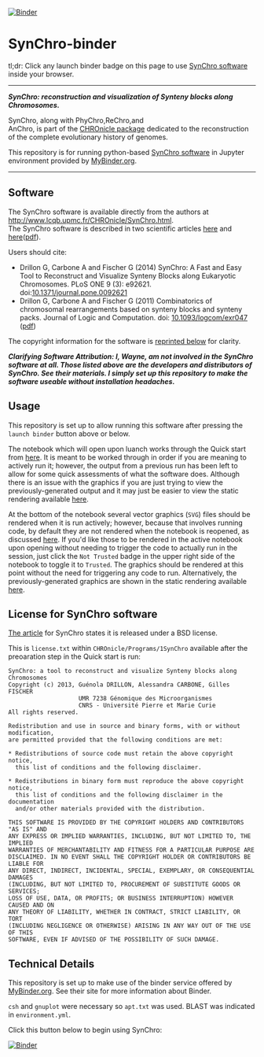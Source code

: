 
[![Binder](http://mybinder.org/badge.svg)](http://beta.mybinder.org/v2/gh/fomightez/SynChro-binder/master?filepath=index.ipynb)

# SynChro-binder

tl;dr:
Click any launch binder badge on this page to use [SynChro software](http://www.lcqb.upmc.fr/CHROnicle/SynChro.html) inside your browser.


-----

***SynChro: reconstruction and visualization of Synteny blocks along Chromosomes.***

SynChro, along with PhyChro,ReChro,and 	
AnChro, is part of the [CHROnicle package](http://www.lcqb.upmc.fr/CHROnicle/) dedicated to the reconstruction of the complete evolutionary history of genomes.

This repository is for running python-based [SynChro software](http://www.lcqb.upmc.fr/CHROnicle/SynChro.html) in Jupyter environment provided by [MyBinder.org](https://mybinder.org/).  

------


Software
--------

The SynChro software is available directly from the authors at http://www.lcqb.upmc.fr/CHROnicle/SynChro.html.  
The SynChro software is described in two scientific articles [here](http://www.plosone.org/article/info%3Adoi%2F10.1371%2Fjournal.pone.0092621) and [here](http://logcom.oxfordjournals.org/content/23/4/815)([pdf](http://www.lcqb.upmc.fr/CHROnicle/telechargements/JLogicComputation-2011-Drillon-logcom_exr047.pdf)).

Users should cite:

- Drillon G, Carbone A and Fischer G (2014) SynChro: A Fast and Easy Tool to Reconstruct and Visualize Synteny Blocks along Eukaryotic Chromosomes. PLoS ONE 9 (3): e92621. doi:[10.1371/journal.pone.0092621](http://www.plosone.org/article/info%3Adoi%2F10.1371%2Fjournal.pone.0092621)
- Drillon G, Carbone A and Fischer G (2011) Combinatorics of chromosomal rearrangements based on synteny blocks and synteny packs. Journal of Logic and Computation. doi: [10.1093/logcom/exr047](http://logcom.oxfordjournals.org/content/23/4/815) ([pdf](http://www.lcqb.upmc.fr/CHROnicle/telechargements/JLogicComputation-2011-Drillon-logcom_exr047.pdf))

The copyright information for the software is [reprinted below](#license-for-SynChro-software) for clarity.

***Clarifying Software Attribution: I, Wayne, am not involved in the SynChro software at all. Those listed above are the developers and distributors of SynChro. See their materials. I simply set up this repository to make the software useable without installation headaches.***


Usage
-----

This repository is set up to allow running this software after pressing the `launch binder` button above or below.

The notebook which will open upon luanch works through the Quick start from [here](http://www.lcqb.upmc.fr/CHROnicle/SynChro.html).  It is meant to be worked through in order if you are meaning to actively run it; however, the output from a previous run has been left to allow for some quick assessments of what the software does. Although there is an issue with the graphics if you are just trying to view the previously-generated output and it may just be easier to view the static rendering available [here](https://nbviewer.jupyter.org/github/fomightez/synchro-binder/blob/master/index.ipynb).

At the bottom of the notebook several vector graphics (`SVG`) files should be rendered when it is run actively; however, because that involves running code, by default they are not rendered when the notebook is reopened, as discussed [here](https://github.com/jupyter/notebook/issues/3038). If you'd like those to be rendered in the active notebook upon opening without needing to trigger the code to actually run in the session, just click the `Not Trusted` badge in the upper right side of the notebook to toggle it to `Trusted`. The graphics should be rendered at this point without the need for triggering any code to run. Alternatively, the previously-generated graphics are shown in the static rendering available [here](https://nbviewer.jupyter.org/github/fomightez/synchro-binder/blob/master/index.ipynb).


License for SynChro software
----------------------------

[The article](http://www.plosone.org/article/info%3Adoi%2F10.1371%2Fjournal.pone.0092621) for SynChro states it is released under a BSD license.

This is `license.txt` within `CHROnicle/Programs/1SynChro` available after the preoaration step in the Quick start is run:

```
SynChro: a tool to reconstruct and visualize Synteny blocks along Chromosomes
Copyright (c) 2013, Guénola DRILLON, Alessandra CARBONE, Gilles FISCHER
                    UMR 7238 Génomique des Microorganismes
                    CNRS - Université Pierre et Marie Curie
All rights reserved.

Redistribution and use in source and binary forms, with or without modification,
are permitted provided that the following conditions are met:

* Redistributions of source code must retain the above copyright notice,
  this list of conditions and the following disclaimer.

* Redistributions in binary form must reproduce the above copyright notice,
  this list of conditions and the following disclaimer in the documentation
  and/or other materials provided with the distribution.

THIS SOFTWARE IS PROVIDED BY THE COPYRIGHT HOLDERS AND CONTRIBUTORS "AS IS" AND
ANY EXPRESS OR IMPLIED WARRANTIES, INCLUDING, BUT NOT LIMITED TO, THE IMPLIED
WARRANTIES OF MERCHANTABILITY AND FITNESS FOR A PARTICULAR PURPOSE ARE
DISCLAIMED. IN NO EVENT SHALL THE COPYRIGHT HOLDER OR CONTRIBUTORS BE LIABLE FOR
ANY DIRECT, INDIRECT, INCIDENTAL, SPECIAL, EXEMPLARY, OR CONSEQUENTIAL DAMAGES
(INCLUDING, BUT NOT LIMITED TO, PROCUREMENT OF SUBSTITUTE GOODS OR SERVICES;
LOSS OF USE, DATA, OR PROFITS; OR BUSINESS INTERRUPTION) HOWEVER CAUSED AND ON
ANY THEORY OF LIABILITY, WHETHER IN CONTRACT, STRICT LIABILITY, OR TORT
(INCLUDING NEGLIGENCE OR OTHERWISE) ARISING IN ANY WAY OUT OF THE USE OF THIS
SOFTWARE, EVEN IF ADVISED OF THE POSSIBILITY OF SUCH DAMAGE.

```

Technical Details
-----------------

This repository is set up to make use of the binder service offered by [MyBinder.org](https://mybinder.org/). See their site for more information about Binder.

`csh` and `gnuplot` were necessary so `apt.txt` was used. BLAST was indicated in `environment.yml`.

Click this button below to begin using SynChro:

[![Binder](http://mybinder.org/badge.svg)](http://beta.mybinder.org/v2/gh/fomightez/SynChro-binder/master?filepath=index.ipynb)
